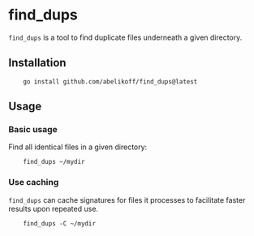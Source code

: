 # find_dups

`find_dups` is a tool to find duplicate files underneath a given directory.

## Installation

```shell
    go install github.com/abelikoff/find_dups@latest
```

## Usage

### Basic usage

Find all identical files in a given directory:

```shell
    find_dups ~/mydir
```

### Use caching

`find_dups` can cache signatures for files it processes to facilitate faster
results upon repeated use.

```shell
    find_dups -C ~/mydir
```
